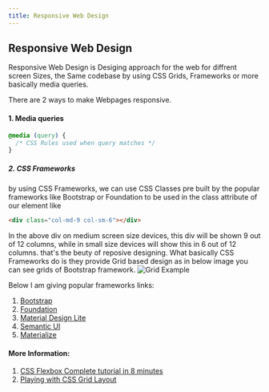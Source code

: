 ```yaml
---
title: Responsive Web Design
---
```

## Responsive Web Design

Responsive Web Design is Desiging approach for the web for diffrent screen Sizes, the Same codebase by using CSS Grids, Frameworks or more basically media queries.

There are 2 ways to make Webpages responsive.

#### 1. Media queries
```css
@media (query) {
  /* CSS Rules used when query matches */
}
```

##### 2. CSS Frameworks

by using CSS Frameworks, we can use CSS Classes pre built by the popular frameworks like Bootstrap or Foundation to be used in the class attribute of our element like
```html
<div class="col-md-9 col-sm-6"></div>
```
In the above div on medium screen size devices, this div will be shown 9 out of 12 columns, while in small size devices will show this in 6 out of 12 columns. that's the beuty of reposive designing. What basically CSS Frameworks do is they provide Grid based design as in below image you can see grids of Bootstrap framework.
![Grid Example](https://www.javatpoint.com/bootstrappages/images/bootstrapgrid.jpg "Basic Grid Example")

Below I am giving popular frameworks links:
1. <a href='https://www.getbootstrap.com' target='_blank' rel='nofollow'>Bootstrap</a>
2. <a href='https://foundation.zurb.com/' target='_blank' rel='nofollow'>Foundation</a>
3. <a href='https://getmdl.io/' target='_blank' rel='nofollow'>Material Design Lite</a>
4. <a href='https://semantic-ui.com/' target='_blank' rel='nofollow'>Semantic UI</a>
5. <a href='http://materializecss.com/' target='_blank' rel='nofollow'>Materialize</a>

#### More Information:
1. <a href='https://medium.freecodecamp.org/css-flexbox-interactive-tutorial-in-8-minutes-including-cheat-sheet-6214e00de3d2' target='_blank' rel='nofollow'>CSS Flexbox Complete tutorial in 8 minutes</a>
2. <a href='https://medium.com/@purplecones/playing-with-css-grid-layout-a75836098370' target='_blank' rel='nofollow'>Playing with CSS Grid Layout</a>
<!-- Please add any articles you think might be helpful to read before writing the article -->


